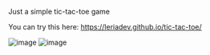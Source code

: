 Just a simple tic-tac-toe game

You can try this here: https://leriadev.github.io/tic-tac-toe/

![image](https://user-images.githubusercontent.com/94675218/186932219-fa47acce-b629-4a87-966a-892eba5a320b.png)
![image](https://user-images.githubusercontent.com/94675218/186932251-4051a250-89db-43e9-a562-9a17abcde967.png)
